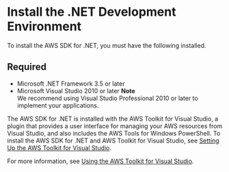 # Install the \.NET Development Environment<a name="net-dg-dev-env"></a>

To install the AWS SDK for \.NET, you must have the following installed\.

## Required<a name="required"></a>
+ Microsoft \.NET Framework 3\.5 or later
+ Microsoft Visual Studio 2010 or later
**Note**  
We recommend using Visual Studio Professional 2010 or later to implement your applications\.

The AWS SDK for \.NET is installed with the AWS Toolkit for Visual Studio, a plugin that provides a user interface for managing your AWS resources from Visual Studio, and also includes the AWS Tools for Windows PowerShell\. To install the AWS SDK for \.NET and AWS Toolkit for Visual Studio, see [Setting Up the AWS Toolkit for Visual Studio](https://docs.aws.amazon.com/toolkit-for-visual-studio/latest/user-guide/getting-set-up.html)\.

For more information, see [Using the AWS Toolkit for Visual Studio](https://docs.aws.amazon.com/toolkit-for-visual-studio/latest/user-guide/welcome.html)\.